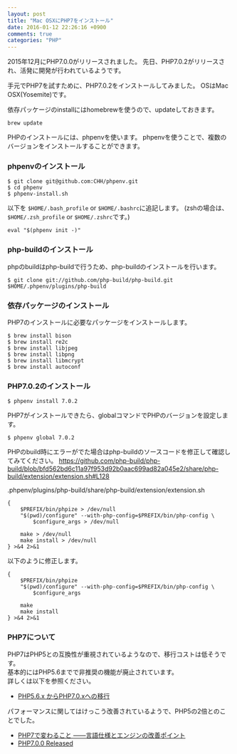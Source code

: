 ```yaml
---
layout: post
title: "Mac OSXにPHP7をインストール"
date: 2016-01-12 22:26:16 +0900
comments: true
categories: "PHP"
---
```


2015年12月にPHP7.0.0がリリースされました。
先日、PHP7.0.2がリリースされ、活発に開発が行われているようです。

手元でPHP7を試すために、PHP7.0.2をインストールしてみました。
OSはMac OSX(Yosemite)です。

依存パッケージのinstallにはhomebrewを使うので、updateしておきます。

```
brew update
```

PHPのインストールには、phpenvを使います。
phpenvを使うことで、複数のバージョンをインストールすることができます。

### phpenvのインストール
```
$ git clone git@github.com:CHH/phpenv.git
$ cd phpenv
$ phpenv-install.sh
```

以下を `$HOME/.bash_profile` or `$HOME/.bashrc`に追記します。
(zshの場合は、`$HOME/.zsh_profile` or `$HOME/.zshrc`です。)
```
eval "$(phpenv init -)"
```

### php-buildのインストール
phpのbuildはphp-buildで行うため、php-buildのインストールを行います。

```
$ git clone git://github.com/php-build/php-build.git $HOME/.phpenv/plugins/php-build
```

### 依存パッケージのインストール
PHP7のインストールに必要なパッケージをインストールします。

```
$ brew install bison
$ brew install re2c
$ brew install libjpeg
$ brew install libpng
$ brew install libmcrypt
$ brew install autoconf
```

### PHP7.0.2のインストール

```
$ phpenv install 7.0.2
```

PHP7がインストールできたら、globalコマンドでPHPのバージョンを設定します。

```
$ phpenv global 7.0.2
```

PHPのbuild時にエラーがでた場合はphp-buildのソースコードを修正して確認してみてください。
https://github.com/php-build/php-build/blob/bfd562bd6c11a97f953d92b0aac699ad82a045e2/share/php-build/extension/extension.sh#L128

.phpenv/plugins/php-build/share/php-build/extension/extension.sh
```
{
    $PREFIX/bin/phpize > /dev/null
    "$(pwd)/configure" --with-php-config=$PREFIX/bin/php-config \
        $configure_args > /dev/null

    make > /dev/null
    make install > /dev/null
} >&4 2>&1
```

以下のように修正します。

```
{
    $PREFIX/bin/phpize
    "$(pwd)/configure" --with-php-config=$PREFIX/bin/php-config \
        $configure_args

    make
    make install
} >&4 2>&1
```

### PHP7について
PHP7はPHP5との互換性が重視されているようなので、移行コストは低そうです。  
基本的にはPHP5.6までで非推奨の機能が廃止されています。  
詳しくは以下を参照ください。

* [PHP5.6.x からPHP7.0.xへの移行](https://secure.php.net/manual/ja/migration70.php)

パフォーマンスに関してはけっこう改善されているようで、PHP5の2倍とのことでした。

* [PHP7で変わること ——言語仕様とエンジンの改善ポイント](http://www.slideshare.net/hnw/phpcon-kansai20150530)
* [PHP7.0.0 Released](https://secure.php.net/archive/2015.php#id2015-12-03-1)
